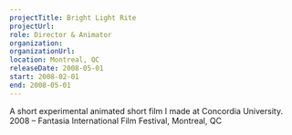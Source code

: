 ```yaml
---
projectTitle: Bright Light Rite
projectUrl: 
role: Director & Animator
organization:
organizationUrl:
location: Montreal, QC
releaseDate: 2008-05-01
start: 2008-02-01
end: 2008-05-01
---
```


A short experimental animated short film I made at Concordia University. 2008 – Fantasia International Film Festival, Montreal, QC
